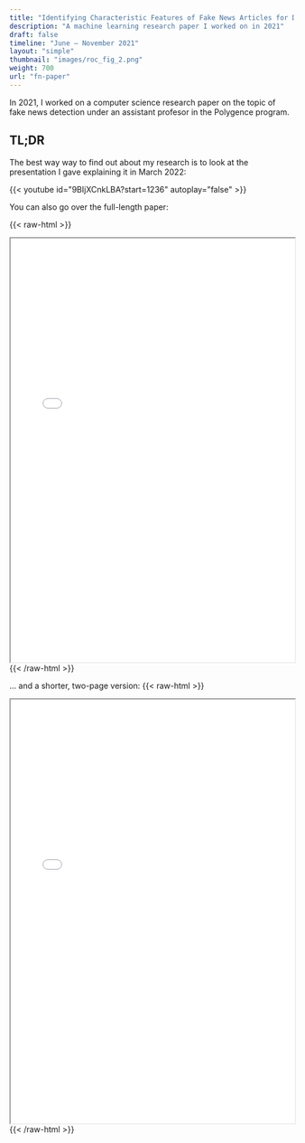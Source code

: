 ```yaml
---
title: "Identifying Characteristic Features of Fake News Articles for Deep Learning-Based Identification"
description: "A machine learning research paper I worked on in 2021"
draft: false
timeline: "June – November 2021"
layout: "simple"
thumbnail: "images/roc_fig_2.png"
weight: 700
url: "fn-paper"
---
```


In 2021, I worked on a computer science research paper on the topic of fake news detection under an assistant profesor in the Polygence program.

## TL;DR

The best way way to find out about my research is to look at the presentation I gave explaining it in March 2022:

{{< youtube id="9BIjXCnkLBA?start=1236" autoplay="false" >}}

You can also go over the full-length paper:

{{< raw-html >}}
<iframe src="/fn-paper/FullLength_Paper_IdentifyingCharacteristicFeaturesOfFakeNewsArticlesForDeepLearningBasedIdentification.pdf" width="100%" height="750px"> </iframe>
{{< /raw-html >}}

... and a shorter, two-page version:
{{< raw-html >}}
<iframe src="/fn-paper/2Pager_Paper.pdf" width="100%" height="750px"> </iframe>
{{< /raw-html >}}
